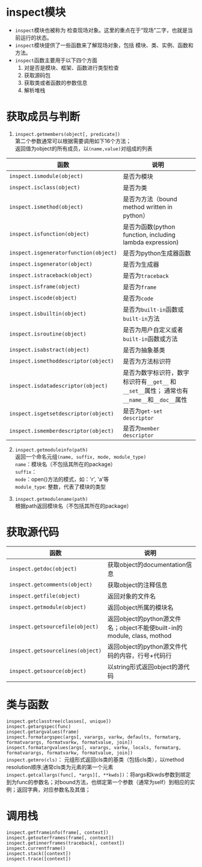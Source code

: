 ﻿
# inspect模块
- `inspect`模块也被称为 检查现场对象。这里的重点在于“现场”二字，也就是当前运行的状态。
- `inspect`模块提供了一些函数来了解现场对象，包括 模块、类、实例、函数和方法。
- `inspect`函数主要用于以下四个方面
  1. 对是否是模块、框架、函数进行类型检查
  2. 获取源码包
  3. 获取类或者函数的参数信息
  4. 解析堆栈

# 获取成员与判断
1. `inspect.getmembers(object[, predicate])`  
第二个参数通常可以根据需要调用如下16个方法；  
返回值为object的所有成员，以`(name,value)`对组成的列表

| 函数                                    | 说明                                                                |
|---------------------------------------|-------------------------------------------------------------------|
| `inspect.ismodule(object)`            | 是否为模块                                                             |
| `inspect.isclass(object)`             | 是否为类                                                              |
| `inspect.ismethod(object)`            | 是否为方法（bound method written in python）                             |
| `inspect.isfunction(object)`          | 是否为函数(python function, including lambda expression)               |
| `inspect.isgeneratorfunction(object)` | 是否为python生成器函数                                                    |
| `inspect.isgenerator(object)`         | 是否为生成器                                                            |
| `inspect.istraceback(object)`         | 是否为`traceback`                                                    |
| `inspect.isframe(object)`             | 是否为`frame`                                                        |
| `inspect.iscode(object)`              | 是否为`code`                                                         |
| `inspect.isbuiltin(object)`           | 是否为`built-in`函数或`built-in`方法                                      |
| `inspect.isroutine(object)`           | 是否为用户自定义或者`built-in`函数或方法                                         |
| `inspect.isabstract(object)`          | 是否为抽象基类                                                           |
| `inspect.ismethoddescriptor(object)`  | 是否为方法标识符                                                          |
| `inspect.isdatadescriptor(object)`    | 是否为数字标识符，数字标识符有`__get__` 和`__set__`属性； 通常也有`__name__`和`__doc__`属性 |
| `inspect.isgetsetdescriptor(object)`  | 是否为`get-set descriptor`                                           |
| `inspect.ismemberdescriptor(object)`  | 是否为`member descriptor`                                            |


2. `inspect.getmoduleinfo(path)`  
返回一个命名元组`(name, suffix, mode, module_type)`  
  `name`：模块名（不包括其所在的package）   
  `suffix`：  
  `mode`：open()方法的模式，如：'r', 'a'等  
  `module_type`: 整数，代表了模块的类型  

3. `inspect.getmodulename(path)`  
根据path返回模块名（不包括其所在的package）


# 获取源代码
| 函数                               | 说明                                                          |
|----------------------------------|-------------------------------------------------------------|
| `inspect.getdoc(object)`         | 获取object的documentation信息                                    |
| `inspect.getcomments(object)`    | 获取object的注释信息                                               |
| `inspect.getfile(object)`        | 返回对象的文件名                                                    |
| `inspect.getmodule(object)`      | 返回object所属的模块名                                              |
| `inspect.getsourcefile(object)`  | 返回object的python源文件名；object不能使built-in的module, class, mothod |
| `inspect.getsourcelines(object)` | 返回object的python源文件代码的内容，行号+代码行                              |
| `inspect.getsource(object)`      | 以string形式返回object的源代码                                       |


# 类与函数
`inspect.getclasstree(classes[, unique])`  
`inspect.getargspec(func)`  
`inspect.getargvalues(frame)`  
`inspect.formatargspec(args[, varargs, varkw, defaults, formatarg, formatvarargs, formatvarkw, formatvalue, join])`  
`inspect.formatargvalues(args[, varargs, varkw, locals, formatarg, formatvarargs, formatvarkw, formatvalue, join])`  
`inspect.getmro(cls)`： 元组形式返回cls类的基类（包括cls类），以method resolution顺序;通常cls类为元素的第一个元素  
`inspect.getcallargs(func[, *args][, **kwds])`：将args和kwds参数到绑定到为func的参数名；对bound方法，也绑定第一个参数（通常为self）到相应的实例；返回字典，对应参数名及其值；  


# 调用栈
`inspect.getframeinfo(frame[, context])`  
`inspect.getouterframes(frame[, context])`  
`inspect.getinnerframes(traceback[, context])`  
`inspect.currentframe()`  
`inspect.stack([context])`  
`inspect.trace([context])`

